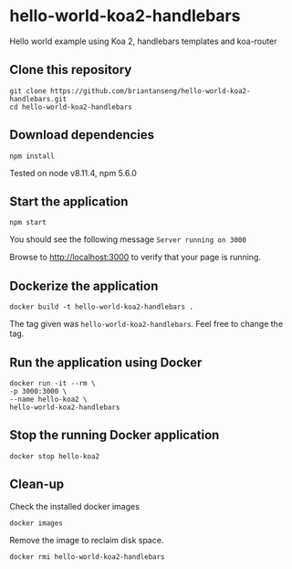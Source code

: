 # hello-world-koa2-handlebars
Hello world example using Koa 2, handlebars templates and koa-router

## Clone this repository
```
git clone https://github.com/briantanseng/hello-world-koa2-handlebars.git
cd hello-world-koa2-handlebars
```

## Download dependencies
```
npm install
```
Tested on node v8.11.4, npm 5.6.0

## Start the application
```
npm start
```
You should see the following message ```Server running on 3000```

Browse to [http://localhost:3000](http://localhost:3000) to verify that your page is running.

## Dockerize the application
```
docker build -t hello-world-koa2-handlebars .
```
The tag given was ```hello-world-koa2-handlebars```. Feel free to change the tag.

## Run the application using Docker
```
docker run -it --rm \
-p 3000:3000 \
--name hello-koa2 \
hello-world-koa2-handlebars
```

## Stop the running Docker application
```
docker stop hello-koa2
```

## Clean-up 
Check the installed docker images
```
docker images
```

Remove the image to reclaim disk space.
```
docker rmi hello-world-koa2-handlebars
```

